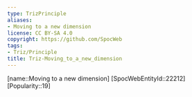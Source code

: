 ```yaml
---
type: TrizPrinciple
aliases:
- Moving to a new dimension
license: CC BY-SA 4.0
copyright: https://github.com/SpocWeb
tags: 
- Triz/Principle
title: Triz-Moving_to_a_new_dimension
---
```

[name::Moving to a new dimension]
[SpocWebEntityId::22212]
[Popularity::19]



